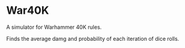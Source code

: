 # War40K
A simulator for Warhammer 40K rules.

Finds the average damg and probability of each iteration of dice rolls.
